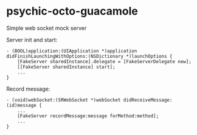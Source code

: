 # psychic-octo-guacamole
Simple web socket mock server

Server init and start:

```objc
- (BOOL)application:(UIApplication *)application didFinishLaunchingWithOptions:(NSDictionary *)launchOptions {
    [FakeServer sharedInstance].delegate = [FakeServerDelegate new];
    [[FakeServer sharedInstance] start];
    ...
}
```

Record message:

```objc
- (void)webSocket:(SRWebSocket *)webSocket didReceiveMessage:(id)message {
    ...
    [FakeServer recordMessage:message forMethod:method];
    ...
}
```
